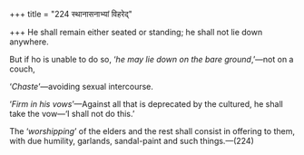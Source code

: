 +++
title = "224 स्थानासनाभ्यां विहरेद्"

+++
He shall remain either seated or standing; he shall not lie down
anywhere.

But if ho is unable to do so, ‘*he may lie down on the bare
ground*,’—not on a couch,

‘*Chaste*’—avoiding sexual intercourse.

‘*Firm in his vows*’—Against all that is deprecated by the cultured, he
shall take the vow—‘I shall not do this.’

The ‘*worshipping*’ of the elders and the rest shall consist in offering
to them, with due humility, garlands, sandal-paint and such
things.—(224)


